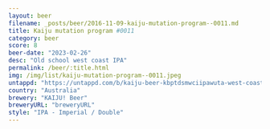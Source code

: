 ```yaml
---
layout: beer
filename: _posts/beer/2016-11-09-kaiju-mutation-program--0011.md
title: Kaiju mutation program #0011
category: beer
score: 8
beer-date: "2023-02-26"
desc: "Old school west coast IPA"
permalink: /beer/:title.html
img: /img/list/kaiju-mutation-program--0011.jpeg
untappd: "https://untappd.com/b/kaiju-beer-kbptdsmwciipawuta-west-coast-iipa---mutation-program-0011/5112808"
country: "Australia"
brewery: "KAIJU! Beer"
breweryURL: "breweryURL"
style: "IPA - Imperial / Double"
---
```

